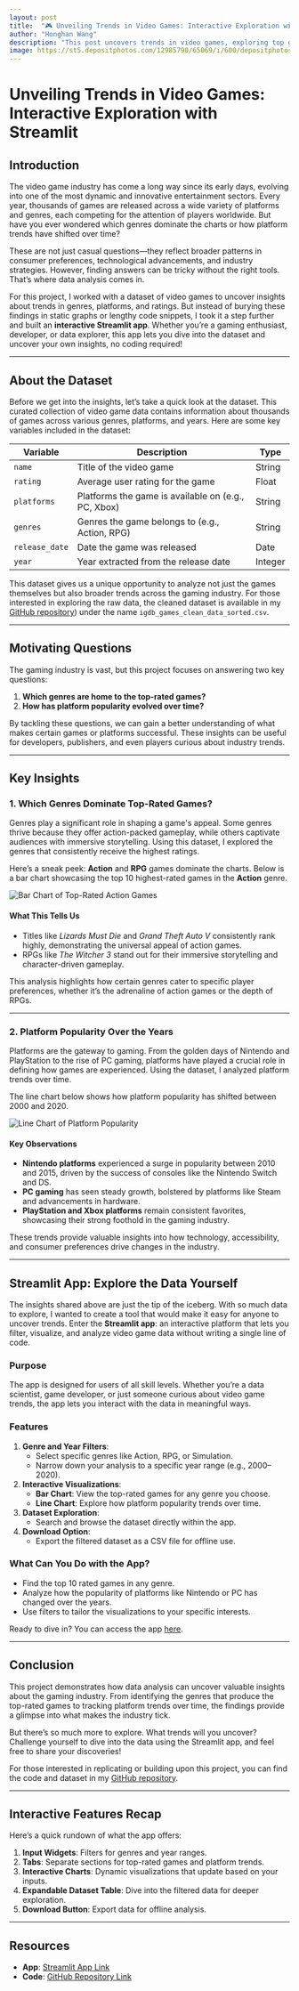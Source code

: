 ```yaml
---
layout: post
title:  "🎮 Unveiling Trends in Video Games: Interactive Exploration with Streamlit"
author: "Honghan Wang" 
description: "This post uncovers trends in video games, exploring top genres and platform popularity using data analysis and an interactive Streamlit app. Dive in to discover gaming insights!"
image: https://st5.depositphotos.com/12985790/65069/i/600/depositphotos_650690186-stock-photo-side-view-indian-player-headphones.jpg
---
```


# **Unveiling Trends in Video Games: Interactive Exploration with Streamlit**

## **Introduction**

The video game industry has come a long way since its early days, evolving into one of the most dynamic and innovative entertainment sectors. Every year, thousands of games are released across a wide variety of platforms and genres, each competing for the attention of players worldwide. But have you ever wondered which genres dominate the charts or how platform trends have shifted over time?

These are not just casual questions—they reflect broader patterns in consumer preferences, technological advancements, and industry strategies. However, finding answers can be tricky without the right tools. That’s where data analysis comes in.

For this project, I worked with a dataset of video games to uncover insights about trends in genres, platforms, and ratings. But instead of burying these findings in static graphs or lengthy code snippets, I took it a step further and built an **interactive Streamlit app**. Whether you’re a gaming enthusiast, developer, or data explorer, this app lets you dive into the dataset and uncover your own insights, no coding required!

---

## **About the Dataset**

Before we get into the insights, let’s take a quick look at the dataset. This curated collection of video game data contains information about thousands of games across various genres, platforms, and years. Here are some key variables included in the dataset:

| **Variable**       | **Description**                                      | **Type**       |
|---------------------|------------------------------------------------------|----------------|
| `name`             | Title of the video game                              | String         |
| `rating`           | Average user rating for the game                     | Float          |
| `platforms`        | Platforms the game is available on (e.g., PC, Xbox)  | String         |
| `genres`           | Genres the game belongs to (e.g., Action, RPG)       | String         |
| `release_date`     | Date the game was released                           | Date           |
| `year`             | Year extracted from the release date                | Integer        |

This dataset gives us a unique opportunity to analyze not just the games themselves but also broader trends across the gaming industry. For those interested in exploring the raw data, the cleaned dataset is available in my [GitHub repository](https://github.com/LucasW-BYU/Post-2-Video-Rating.git)) under the name `igdb_games_clean_data_sorted.csv`.

---

## **Motivating Questions**

The gaming industry is vast, but this project focuses on answering two key questions:
1. **Which genres are home to the top-rated games?**  
2. **How has platform popularity evolved over time?**

By tackling these questions, we can gain a better understanding of what makes certain games or platforms successful. These insights can be useful for developers, publishers, and even players curious about industry trends.

---

## **Key Insights**

### **1. Which Genres Dominate Top-Rated Games?**

Genres play a significant role in shaping a game's appeal. Some genres thrive because they offer action-packed gameplay, while others captivate audiences with immersive storytelling. Using this dataset, I explored the genres that consistently receive the highest ratings.

Here’s a sneak peek: **Action** and **RPG** games dominate the charts. Below is a bar chart showcasing the top 10 highest-rated games in the **Action** genre.

![Bar Chart of Top-Rated Action Games]({{site.url}}{{site.baseurl}}/assets/images/newplot%20(3).png)

#### **What This Tells Us**
- Titles like *Lizards Must Die* and *Grand Theft Auto V* consistently rank highly, demonstrating the universal appeal of action games.
- RPGs like *The Witcher 3* stand out for their immersive storytelling and character-driven gameplay.

This analysis highlights how certain genres cater to specific player preferences, whether it’s the adrenaline of action games or the depth of RPGs.

---

### **2. Platform Popularity Over the Years**

Platforms are the gateway to gaming. From the golden days of Nintendo and PlayStation to the rise of PC gaming, platforms have played a crucial role in defining how games are experienced. Using the dataset, I analyzed platform trends over time.

The line chart below shows how platform popularity has shifted between 2000 and 2020.

![Line Chart of Platform Popularity]({{site.url}}{{site.baseurl}}/assets/images/newplot%20(4).png)

#### **Key Observations**
- **Nintendo platforms** experienced a surge in popularity between 2010 and 2015, driven by the success of consoles like the Nintendo Switch and DS.
- **PC gaming** has seen steady growth, bolstered by platforms like Steam and advancements in hardware.
- **PlayStation and Xbox platforms** remain consistent favorites, showcasing their strong foothold in the gaming industry.

These trends provide valuable insights into how technology, accessibility, and consumer preferences drive changes in the industry.

---

## **Streamlit App: Explore the Data Yourself**

The insights shared above are just the tip of the iceberg. With so much data to explore, I wanted to create a tool that would make it easy for anyone to uncover trends. Enter the **Streamlit app**: an interactive platform that lets you filter, visualize, and analyze video game data without writing a single line of code.

### **Purpose**
The app is designed for users of all skill levels. Whether you’re a data scientist, game developer, or just someone curious about video game trends, the app lets you interact with the data in meaningful ways.

### **Features**
1. **Genre and Year Filters**:
   - Select specific genres like Action, RPG, or Simulation.
   - Narrow down your analysis to a specific year range (e.g., 2000–2020).
2. **Interactive Visualizations**:
   - **Bar Chart**: View the top-rated games for any genre you choose.
   - **Line Chart**: Explore how platform popularity trends over time.
3. **Dataset Exploration**:
   - Search and browse the dataset directly within the app.
4. **Download Option**:
   - Export the filtered dataset as a CSV file for offline use.

### **What Can You Do with the App?**
- Find the top 10 rated games in any genre.
- Analyze how the popularity of platforms like Nintendo or PC has changed over the years.
- Use filters to tailor the visualizations to your specific interests.

Ready to dive in? You can access the app [here](https://new-video-game-app-app-3pvt7xamzfk2zhh9oyznnx.streamlit.app/).

---

## **Conclusion**

This project demonstrates how data analysis can uncover valuable insights about the gaming industry. From identifying the genres that produce the top-rated games to tracking platform trends over time, the findings provide a glimpse into what makes the industry tick.

But there’s so much more to explore. What trends will you uncover? Challenge yourself to dive into the data using the Streamlit app, and feel free to share your discoveries!

For those interested in replicating or building upon this project, you can find the code and dataset in my [GitHub repository](https://github.com/LucasW-BYU/new-video-game-streamlit-app.git).

---

## **Interactive Features Recap**

Here’s a quick rundown of what the app offers:
1. **Input Widgets**: Filters for genres and year ranges.
2. **Tabs**: Separate sections for top-rated games and platform trends.
3. **Interactive Charts**: Dynamic visualizations that update based on your inputs.
4. **Expandable Dataset Table**: Dive into the filtered data for deeper exploration.
5. **Download Button**: Export data for offline analysis.

---

## **Resources**
- **App**: [Streamlit App Link](https://new-video-game-app-app-3pvt7xamzfk2zhh9oyznnx.streamlit.app/)
- **Code**: [GitHub Repository Link](#)
